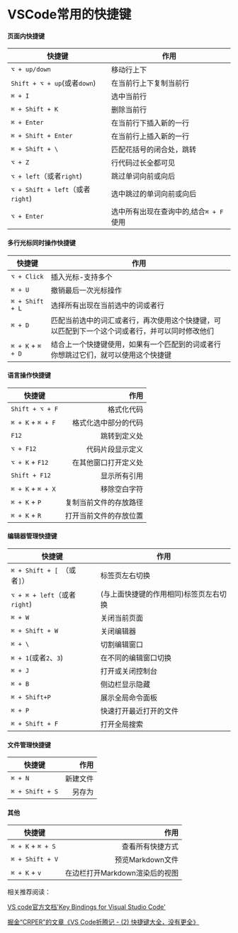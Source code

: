 # VSCode常用的快捷键

#### 页面内快捷键

快捷键                          | 作用
--------------------------------|------------------------
`⌥ + up/down`                   | 移动行上下
`Shift + ⌥ + up`(或者`down`)    | 在当前行上下复制当前行
`⌘ + I`                         | 选中当前行
`⌘ + Shift + K`                 | 删除当前行
`⌘ + Enter`                     | 在当前行下插入新的一行
`⌘ + Shift + Enter`             | 在当前行上插入新的一行
`⌘ + Shift + \ `                | 匹配花括号的闭合处，跳转
`⌥ + Z`                         | 行代码过长全都可见
`⌥ + left`（或者`right`)         | 跳过单词向前或向后
`⌥ + Shift + left`（或者`right`) | 选中跳过的单词向前或向后
`⌥ + Enter`                     | 选中所有出现在查询中的,结合`⌘ + F`使用

#### 多行光标同时操作快捷键

快捷键            | 作用
------------------|------------------------------------------------
`⌥ + Click`       | 插入光标-支持多个
`⌘ + U`           | 撤销最后一次光标操作
`⌘ + Shift + L`   | 选择所有出现在当前选中的词或者行
`⌘ + D`           | 匹配当前选中的词汇或者行，再次使用这个快捷键，可以匹配到下一个这个词或者行，并可以同时修改他们
`⌘ + K` + `⌘ + D` | 结合上一个快捷键使用，如果有一个匹配到的词或者行你想跳过它们，就可以使用这个快捷键

#### 语言操作快捷键

快捷键            |                   作用
------------------|--------------------:
`Shift + ⌥ + F`   |             格式化代码
`⌘ + K` + `⌘ + F` |   格式化选中部分的代码
`F12`             |           跳转到定义处
`⌥ + F12`         |       代码片段显示定义
`⌥ + K` + `F12`   |   在其他窗口打开定义处
`Shift + F12`     |           显示所有引用
`⌘ + K` + `⌘ + X` |           移除空白字符
`⌘ + K` + `P`     | 复制当前文件的存放路径
`⌘ + K` + `R`     | 打开当前文件的存放位置

#### 编辑器管理快捷键

快捷键                      | 作用
----------------------------|---------------------
`⌘ + Shift + [ `（或者`]`）   | 标签页左右切换
`⌥ + ⌘ + left`（或者`right`) | (与上面快捷键的作用相同)标签页左右切换
`⌘ + W`                     | 关闭当前页面
`⌘ + Shift + W`             | 关闭编辑器
`⌘ + \`                     | 切割编辑窗口
`⌘ + 1`(或者`2`、`3`)        | 在不同的编辑窗口切换
`⌘ + J`                     | 打开或关闭控制台
`⌘ + B`                     | 侧边栏显示隐藏
`⌘ + Shift+P`               | 展示全局命令面板
`⌘ + P`                     | 快速打开最近打开的文件
`⌘ + Shift + F`             | 打开全局搜索


#### 文件管理快捷键

快捷键          |     作用
----------------|------:
`⌘ + N`         | 新建文件
`⌘ + Shift + S` |   另存为

#### 其他

快捷键            |                           作用
------------------|----------------------------:
`⌘ + K` + `⌘ + S` |               查看所有快捷方式
`⌘ + Shift + V`   |               预览Markdown文件
`⌘ + K` + `v`     | 在边栏打开Markdown渲染后的视图


相关推荐阅读：

[VS code官方文档'Key Bindings for Visual Studio Code'](https://code.visualstudio.com/docs/getstarted/keybindings)

[掘金“CRPER”的文章《VS Code折腾记 - (2) 快捷键大全，没有更全》](https://juejin.im/post/586e5a5cb123db005d0f2bd1)